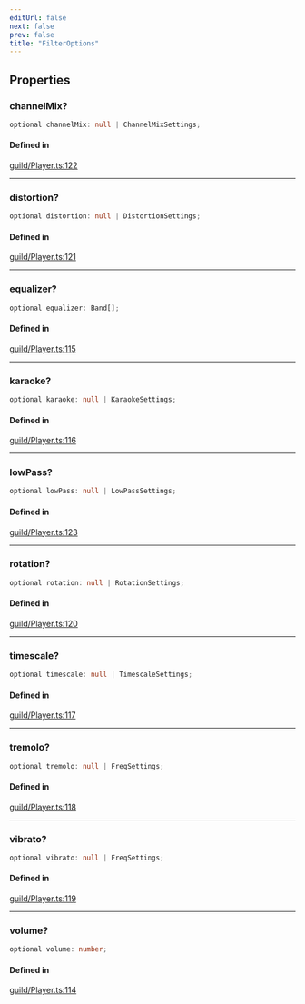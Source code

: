 ```yaml
---
editUrl: false
next: false
prev: false
title: "FilterOptions"
---
```


## Properties

<a id="channelmix" name="channelmix"></a>

### channelMix?

```ts
optional channelMix: null | ChannelMixSettings;
```

#### Defined in

[guild/Player.ts:122](https://github.com/shipgirlproject/shoukaku/blob/428f92c432a1875d1770e54c312147a1f47a448d/src/guild/Player.ts#L122)

***

<a id="distortion" name="distortion"></a>

### distortion?

```ts
optional distortion: null | DistortionSettings;
```

#### Defined in

[guild/Player.ts:121](https://github.com/shipgirlproject/shoukaku/blob/428f92c432a1875d1770e54c312147a1f47a448d/src/guild/Player.ts#L121)

***

<a id="equalizer" name="equalizer"></a>

### equalizer?

```ts
optional equalizer: Band[];
```

#### Defined in

[guild/Player.ts:115](https://github.com/shipgirlproject/shoukaku/blob/428f92c432a1875d1770e54c312147a1f47a448d/src/guild/Player.ts#L115)

***

<a id="karaoke" name="karaoke"></a>

### karaoke?

```ts
optional karaoke: null | KaraokeSettings;
```

#### Defined in

[guild/Player.ts:116](https://github.com/shipgirlproject/shoukaku/blob/428f92c432a1875d1770e54c312147a1f47a448d/src/guild/Player.ts#L116)

***

<a id="lowpass" name="lowpass"></a>

### lowPass?

```ts
optional lowPass: null | LowPassSettings;
```

#### Defined in

[guild/Player.ts:123](https://github.com/shipgirlproject/shoukaku/blob/428f92c432a1875d1770e54c312147a1f47a448d/src/guild/Player.ts#L123)

***

<a id="rotation" name="rotation"></a>

### rotation?

```ts
optional rotation: null | RotationSettings;
```

#### Defined in

[guild/Player.ts:120](https://github.com/shipgirlproject/shoukaku/blob/428f92c432a1875d1770e54c312147a1f47a448d/src/guild/Player.ts#L120)

***

<a id="timescale" name="timescale"></a>

### timescale?

```ts
optional timescale: null | TimescaleSettings;
```

#### Defined in

[guild/Player.ts:117](https://github.com/shipgirlproject/shoukaku/blob/428f92c432a1875d1770e54c312147a1f47a448d/src/guild/Player.ts#L117)

***

<a id="tremolo" name="tremolo"></a>

### tremolo?

```ts
optional tremolo: null | FreqSettings;
```

#### Defined in

[guild/Player.ts:118](https://github.com/shipgirlproject/shoukaku/blob/428f92c432a1875d1770e54c312147a1f47a448d/src/guild/Player.ts#L118)

***

<a id="vibrato" name="vibrato"></a>

### vibrato?

```ts
optional vibrato: null | FreqSettings;
```

#### Defined in

[guild/Player.ts:119](https://github.com/shipgirlproject/shoukaku/blob/428f92c432a1875d1770e54c312147a1f47a448d/src/guild/Player.ts#L119)

***

<a id="volume" name="volume"></a>

### volume?

```ts
optional volume: number;
```

#### Defined in

[guild/Player.ts:114](https://github.com/shipgirlproject/shoukaku/blob/428f92c432a1875d1770e54c312147a1f47a448d/src/guild/Player.ts#L114)

